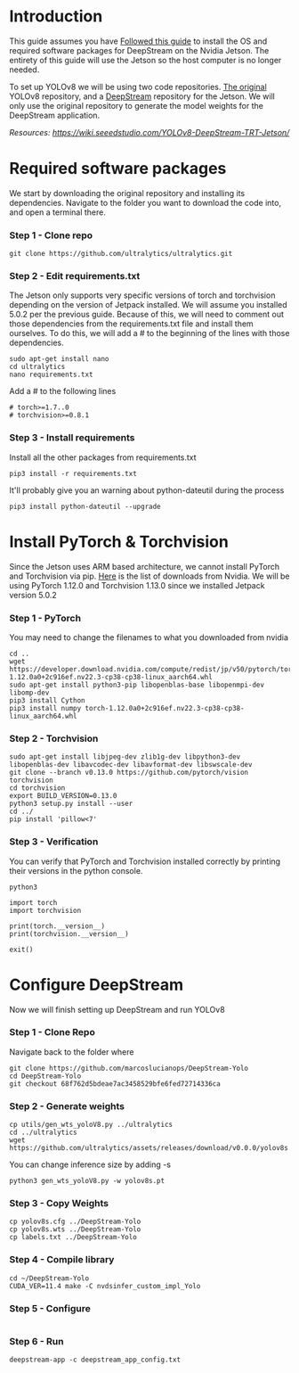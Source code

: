 # Introduction

This guide assumes you have [Followed this guide](https://github.com/semisubzero/YOLOv8-Xavier/wiki/Setting-up-the-Jetson) to install the OS and required software packages for DeepStream on the Nvidia Jetson. The entirety of this guide will use the Jetson so the host computer is no longer needed.

To set up YOLOv8 we will be using two code repositories. [The original](https://github.com/ultralytics/ultralytics) YOLOv8 repository, and a [DeepStream](https://github.com/marcoslucianops/DeepStream-Yolo) repository for the Jetson. We will only use the original repository to generate the model weights for the DeepStream application.

_Resources: https://wiki.seeedstudio.com/YOLOv8-DeepStream-TRT-Jetson/_

# Required software packages

We start by downloading the original repository and installing its dependencies. Navigate to the folder you want to download the code into, and open a terminal there.

### Step 1 - Clone repo

```
git clone https://github.com/ultralytics/ultralytics.git
```

### Step 2 - Edit requirements.txt

The Jetson only supports very specific versions of torch and torchvision depending on the version of Jetpack installed. We will assume you installed 5.0.2 per the previous guide. Because of this, we will need to comment out those dependencies from the requirements.txt file and install them ourselves. To do this, we will add a # to the beginning of the lines with those dependencies.

```
sudo apt-get install nano  
cd ultralytics  
nano requirements.txt
```

Add a \# to the following lines

```
# torch>=1.7..0  
# torchvision>=0.8.1
```

### Step 3 - Install requirements

Install all the other packages from requirements.txt
```
pip3 install -r requirements.txt
```

It'll probably give you an warning about python-dateutil during the process
```
pip3 install python-dateutil --upgrade
```

# Install PyTorch & Torchvision

Since the Jetson uses ARM based architecture, we cannot install PyTorch and Torchvision via pip. [Here](https://forums.developer.nvidia.com/t/pytorch-for-jetson) is the list of downloads from Nvidia. We will be using PyTorch 1.12.0 and Torchvision 1.13.0 since we installed Jetpack version 5.0.2

### Step 1 - PyTorch
You may need to change the filenames to what you downloaded from nvidia

```
cd ..
wget https://developer.download.nvidia.com/compute/redist/jp/v50/pytorch/torch-1.12.0a0+2c916ef.nv22.3-cp38-cp38-linux_aarch64.whl
sudo apt-get install python3-pip libopenblas-base libopenmpi-dev libomp-dev  
pip3 install Cython  
pip3 install numpy torch-1.12.0a0+2c916ef.nv22.3-cp38-cp38-linux_aarch64.whl
```

### Step 2 - Torchvision

```
sudo apt-get install libjpeg-dev zlib1g-dev libpython3-dev libopenblas-dev libavcodec-dev libavformat-dev libswscale-dev  
git clone --branch v0.13.0 https://github.com/pytorch/vision torchvision  
cd torchvision  
export BUILD_VERSION=0.13.0  
python3 setup.py install --user  
cd ../  
pip install 'pillow<7'
```

### Step 3 - Verification

You can verify that PyTorch and Torchvision installed correctly by printing their versions in the python console.

```
python3

import torch
import torchvision

print(torch.__version__)
print(torchvision.__version__)

exit()
```


# Configure DeepStream

Now we will finish setting up DeepStream and run YOLOv8

### Step 1 - Clone Repo
Navigate back to the folder where

```
git clone https://github.com/marcoslucianops/DeepStream-Yolo
cd DeepStream-Yolo
git checkout 68f762d5bdeae7ac3458529bfe6fed72714336ca
```

### Step 2 - Generate weights

```
cp utils/gen_wts_yoloV8.py ../ultralytics 
cd ../ultralytics
wget https://github.com/ultralytics/assets/releases/download/v0.0.0/yolov8s.pt
```

You can change inference size by adding -s <height> <width>

```
python3 gen_wts_yoloV8.py -w yolov8s.pt
```

### Step 3 - Copy Weights

```
cp yolov8s.cfg ../DeepStream-Yolo
cp yolov8s.wts ../DeepStream-Yolo
cp labels.txt ../DeepStream-Yolo
```

### Step 4 - Compile library

```
cd ~/DeepStream-Yolo
CUDA_VER=11.4 make -C nvdsinfer_custom_impl_Yolo
```

### Step 5 - Configure

```
```

### Step 6 - Run

```
deepstream-app -c deepstream_app_config.txt
```

